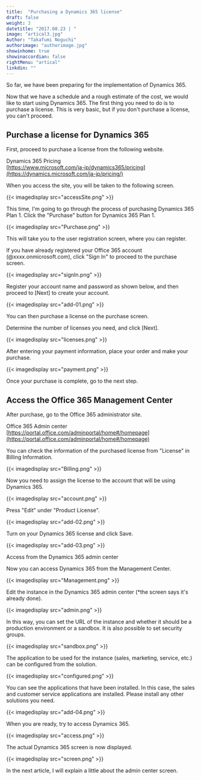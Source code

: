 ```yaml
---
title:  "Purchasing a Dynamics 365 license"
draft: false
weight: 3
datetitle: "2017.08.23 | "
image: "artical3.jpg"
Author: "Takafumi Noguchi"
authorimage: "authorimage.jpg"
showinhome: true
showinaccordian: false
rightMenu: "artical"
linkdin: ""
---
```


<!-- Intro  -->
So far, we have been preparing for the implementation of Dynamics 365.

Now that we have a schedule and a rough estimate of the cost, we would like to start using Dynamics 365. The first thing you need to do is to purchase a license. This is very basic, but if you don't purchase a license, you can't proceed.


## Purchase a license for Dynamics 365
First, proceed to purchase a license from the following website.

Dynamics 365 Pricing     
[https://www.microsoft.com/ja-jp/dynamics365/pricing](https://dynamics.microsoft.com/ja-jp/pricing/)

When you access the site, you will be taken to the following screen.

<!-- Image= accessSite.png -->
{{< imagedisplay src="accessSite.png" >}}

This time, I'm going to go through the process of purchasing Dynamics 365 Plan 1.
Click the "Purchase" button for Dynamics 365 Plan 1.
<!-- Image= Purchase.png -->
{{< imagedisplay src="Purchase.png" >}}

This will take you to the user registration screen, where you can register.

If you have already registered your Office 365 account (@xxxx.onmicrosoft.com), click "Sign In" to proceed to the purchase screen.
<!-- Image= signIn.png -->
{{< imagedisplay src="signIn.png" >}}

Register your account name and password as shown below, and then proceed to [Next] to create your account.
<!-- Image= add-01.png -->
{{< imagedisplay src="add-01.png" >}}


You can then purchase a license on the purchase screen.

Determine the number of licenses you need, and click [Next].
<!-- Image= licenses.png -->
{{< imagedisplay src="licenses.png" >}}


After entering your payment information, place your order and make your purchase.
<!-- Image= payment.png -->
{{< imagedisplay src="payment.png" >}}


Once your purchase is complete, go to the next step.

## Access the Office 365 Management Center
After purchase, go to the Office 365 administrator site.

Office 365 Admin center    
[https://portal.office.com/adminportal/home#/homepage](https://portal.office.com/adminportal/home#/homepage)

You can check the information of the purchased license from "License" in Billing Information.
<!-- Image= Billing.png -->
{{< imagedisplay src="Billing.png" >}}


Now you need to assign the license to the account that will be using Dynamics 365.
<!-- Image= account.png -->
{{< imagedisplay src="account.png" >}}

Press "Edit" under "Product License".
<!-- Image= add-02.png -->
{{< imagedisplay src="add-02.png" >}}


Turn on your Dynamics 365 license and click Save.
<!-- Image= add-03.png -->
{{< imagedisplay src="add-03.png" >}}


Access from the Dynamics 365 admin center

Now you can access Dynamics 365 from the Management Center.
<!-- Image= Management.png -->
{{< imagedisplay src="Management.png" >}}


Edit the instance in the Dynamics 365 admin center (*the screen says it's already done).
<!-- Imnage= admin.png -->
{{< imagedisplay src="admin.png" >}}


In this way, you can set the URL of the instance and whether it should be a production environment or a sandbox. It is also possible to set security groups.
<!-- Image= sandbox.png -->
{{< imagedisplay src="sandbox.png" >}}


The application to be used for the instance (sales, marketing, service, etc.) can be configured from the solution.
<!-- Image= configured.png -->
{{< imagedisplay src="configured.png" >}}


You can see the applications that have been installed. In this case, the sales and customer service applications are installed. Please install any other solutions you need.

<!-- Image= add-04.png -->
{{< imagedisplay src="add-04.png" >}}


When you are ready, try to access Dynamics 365.
<!-- Image= access.png -->
{{< imagedisplay src="access.png" >}}


The actual Dynamics 365 screen is now displayed.
<!-- Image= screen.png -->
{{< imagedisplay src="screen.png" >}}


In the next article, I will explain a little about the admin center screen.